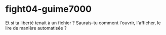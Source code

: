 # fight04-guime7000

Et si ta liberté tenait à un fichier ?  Saurais-tu comment l'ouvrir, l'afficher, le lire de manière automatisée ?
